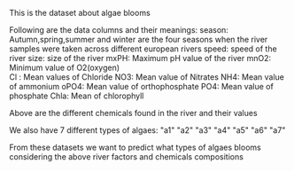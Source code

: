 This is the dataset about algae blooms

Following are the data columns and their meanings:
season: Autumn,spring,summer and winter are the four seasons when the river samples were taken across different european rivers
speed: speed of the river
size: size of the river
mxPH: Maximum pH value of the river
mnO2: Minimum value of O2(oxygen)   
Cl : Mean values of Chloride
NO3: Mean value of Nitrates
NH4: Mean value of ammonium
oPO4: Mean value of orthophosphate
PO4: Mean value of phosphate
Chla: Mean of chlorophyll

Above are the different chemicals found in the river and their values

We also have 7 different types of algaes:
"a1"     "a2"     "a3"     "a4"     "a5"    "a6"     "a7"

From these datasets we want to predict what types of algaes blooms considering the above river factors and chemicals compositions
